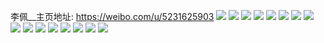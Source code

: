 李佩__主页地址: https://weibo.com/u/5231625903 
![](https://wx4.sinaimg.cn/mw2000/005I3mSXgy1h9bt41s43fj31bf0zkjw6.jpg) 
![](https://wx4.sinaimg.cn/mw2000/005I3mSXgy1h9bt422i4cj31bf0zkagp.jpg) 
![](https://wx4.sinaimg.cn/mw2000/005I3mSXgy1h909prnvrqj328p2zl1kz.jpg) 
![](https://wx4.sinaimg.cn/mw2000/005I3mSXgy1h909rvuwoxj329k30rb2b.jpg) 
![](https://wx4.sinaimg.cn/mw2000/005I3mSXgy1h909psfjpwj30wi17cqhg.jpg) 
![](https://wx4.sinaimg.cn/mw2000/005I3mSXgy1h909tzwn23j31hc0u07ef.jpg) 
![](https://wx4.sinaimg.cn/mw2000/005I3mSXgy1h8s6di7ynnj32ad31tb2a.jpg) 
![](https://wx4.sinaimg.cn/mw2000/005I3mSXgy1h8s6dqhdpaj31r02c0kjm.jpg) 
![](https://wx4.sinaimg.cn/mw2000/005I3mSXgy1h8s6dmjhmwj324e2tu7wh.jpg) 
![](https://wx4.sinaimg.cn/mw2000/005I3mSXgy1h8s6dpbverj324e2tukjm.jpg) 
![](https://wx4.sinaimg.cn/mw2000/005I3mSXgy1h8s6dlollrj329q30z4qs.jpg) 
![](https://wx4.sinaimg.cn/mw2000/005I3mSXgy1h8s6dnqh5zj32c0340b2b.jpg) 
![](https://wx4.sinaimg.cn/mw2000/005I3mSXgy1h8s6djy6yfj32c03401l2.jpg) 
![](https://wx4.sinaimg.cn/mw2000/005I3mSXgy1h8s6dh7byzj30wi17carr.jpg) 
![](https://wx4.sinaimg.cn/mw2000/005I3mSXgy1h8s6j1ur3gj317c0widtf.jpg) 
![](https://wx4.sinaimg.cn/mw2000/005I3mSXgy1h7wqd9f6w5j30u01400zz.jpg) 
